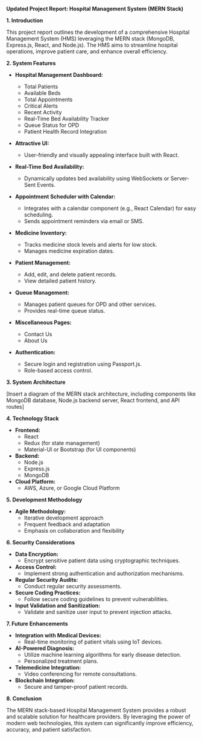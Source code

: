 **Updated Project Report: Hospital Management System (MERN Stack)**

**1. Introduction**

This project report outlines the development of a comprehensive Hospital Management System (HMS) leveraging the MERN stack (MongoDB, Express.js, React, and Node.js). The HMS aims to streamline hospital operations, improve patient care, and enhance overall efficiency.

**2. System Features**

* **Hospital Management Dashboard:**
  - Total Patients
  - Available Beds
  - Total Appointments
  - Critical Alerts
  - Recent Activity
  - Real-Time Bed Availability Tracker
  - Queue Status for OPD
  - Patient Health Record Integration

* **Attractive UI:**
  - User-friendly and visually appealing interface built with React.

* **Real-Time Bed Availability:**
  - Dynamically updates bed availability using WebSockets or Server-Sent Events.

* **Appointment Scheduler with Calendar:**
  - Integrates with a calendar component (e.g., React Calendar) for easy scheduling.
  - Sends appointment reminders via email or SMS.

* **Medicine Inventory:**
  - Tracks medicine stock levels and alerts for low stock.
  - Manages medicine expiration dates.

* **Patient Management:**
  - Add, edit, and delete patient records.
  - View detailed patient history.

* **Queue Management:**
  - Manages patient queues for OPD and other services.
  - Provides real-time queue status.

* **Miscellaneous Pages:**
  - Contact Us
  - About Us

* **Authentication:**
  - Secure login and registration using Passport.js.
  - Role-based access control.

**3. System Architecture**

[Insert a diagram of the MERN stack architecture, including components like MongoDB database, Node.js backend server, React frontend, and API routes]

**4. Technology Stack**

* **Frontend:**
  - React
  - Redux (for state management)
  - Material-UI or Bootstrap (for UI components)
* **Backend:**
  - Node.js
  - Express.js
  - MongoDB
* **Cloud Platform:**
  - AWS, Azure, or Google Cloud Platform

**5. Development Methodology**

* **Agile Methodology:**
  - Iterative development approach
  - Frequent feedback and adaptation
  - Emphasis on collaboration and flexibility

**6. Security Considerations**

* **Data Encryption:**
  - Encrypt sensitive patient data using cryptographic techniques.
* **Access Control:**
  - Implement strong authentication and authorization mechanisms.
* **Regular Security Audits:**
  - Conduct regular security assessments.
* **Secure Coding Practices:**
  - Follow secure coding guidelines to prevent vulnerabilities.
* **Input Validation and Sanitization:**
  - Validate and sanitize user input to prevent injection attacks.

**7. Future Enhancements**

* **Integration with Medical Devices:**
  - Real-time monitoring of patient vitals using IoT devices.
* **AI-Powered Diagnosis:**
  - Utilize machine learning algorithms for early disease detection.
  - Personalized treatment plans.
* **Telemedicine Integration:**
  - Video conferencing for remote consultations.
* **Blockchain Integration:**
  - Secure and tamper-proof patient records.

**8. Conclusion**

The MERN stack-based Hospital Management System provides a robust and scalable solution for healthcare providers. By leveraging the power of modern web technologies, this system can significantly improve efficiency, accuracy, and patient satisfaction. 

